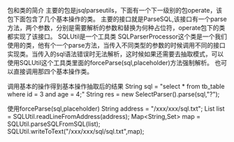 包和类的简介
主要的包是jsqlparseutils，下面有一个下一级别的包operate，该包下面包含了几个基本操作的类。
主要的接口就是ParseSQL,该接口有一个parse方法，两个参数，分别是需要解析的参数和替换为何种占位符，operate包下的类都实现了该接口。
SQLUtil是一个工具类
SQLParserProcessor这个类是一个我们使用的类，他有个一个parse方法，当传入不同类型的参数的时候调用不同的接口实现类。当传入的sql语法错误时无法解析，这时候如果还需要去抽取模式，可以使用SQLUtil这个工具类里面的forceParse(sql,placeholder)方法强制解析。
也可以直接调用那四个基本操作类。

调用基本的操作得到基本操作抽取后的结果
String sql = "select * from tb_table where id = 3 and age = 4;"
String res = new SelectParser().parse(sql,"?");

使用forceParse(sql,placeholder)
String address = "/xxx/xxx/sql.txt";
List<String> list = SQLUtil.readLineFromAddress(address);
Map<String,Set<String>> map = SQLUtil.parseSQLFromSQL(list);
SQLUtil.writeToText("/xxx/xxx/sql/sql.txt",map);

